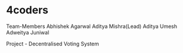 # 4coders

Team-Members
Abhishek Agarwal
Aditya Mishra(Lead)
Aditya Umesh
Adweitya Juniwal


Project - Decentralised Voting System